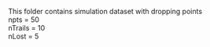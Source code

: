 This folder contains simulation dataset with dropping points  
npts = 50  
nTrails = 10  
nLost = 5  
